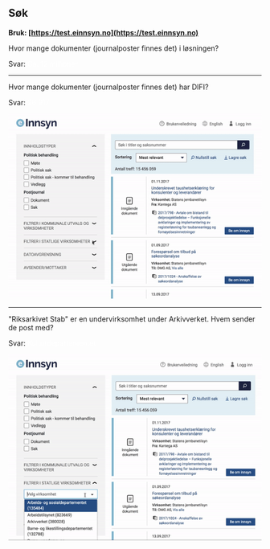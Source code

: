## Søk
**Bruk: [https://test.einnsyn.no](https://test.einnsyn.no)**

Hvor mange dokumenter (journalposter finnes det) i løsningen?
 
 Svar: <span style="color:white">Ca. 12 millioner</span>

***

Hvor mange dokumenter (journalposter finnes det) har DIFI?
 
 Svar: <span style="color:white">26 917</span>
 
 ![](ezgif-4-2918a874d7.gif)
 
***
 
 
"Riksarkivet Stab" er en undervirksomhet under Arkivverket. Hvem sender de post med?
 
 Svar: <span style="color:white">Kulturdepartementet</span>
 
![](ezgif-4-84cee4de6f.gif)
